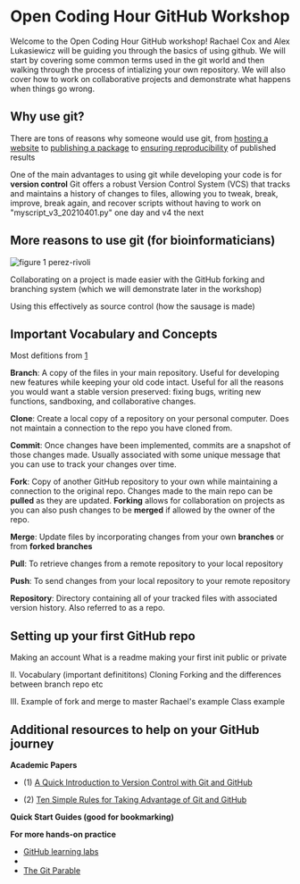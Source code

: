 # Open Coding Hour GitHub Workshop

Welcome to the Open Coding Hour GitHub workshop! 
Rachael Cox and Alex Lukasiewicz will be guiding you through the basics of using github. We will start by covering some common terms used in the git world and then walking through the process of intializing your own repository. 
We will also cover how to work on collaborative projects and demonstrate what happens when things go wrong.

## Why use git? 

There are tons of reasons why someone would use git, from [hosting a website](https://github.com/wilkelab/wilkelab.github.io) to [publishing a package](https://github.com/rachaelcox/diffprot) to [ensuring reproducibility](https://github.com/marcottelab/CoEVxIMP) of published results  

One of the main advantages to using git while developing your code is for **version control**
Git offers a robust Version Control System (VCS) that tracks and maintains a history of changes to files, allowing you to tweak, break, improve, break again, and recover scripts without having to work on "myscript_v3_20210401.py" one day and v4 the next

## More reasons to use git (for bioinformaticians) 

![figure 1 perez-rivoli](https://github.com/ajlukasiewicz/OCH_git_workshop/data/perez-riverol_fig_1.png)

Collaborating on a project is made easier with the GitHub forking and branching system (which we will demonstrate later in the workshop) 

Using this effectively as source control (how the sausage is made) 

## Important Vocabulary and Concepts 
Most defitions from [1](https://doi-org.ezproxy.lib.utexas.edu/10.1371/journal.pcbi.1004668)

**Branch**: A copy of the files in your main repository. Useful for developing new features while keeping your old code intact. Useful for all the reasons you would want a stable version preserved: fixing bugs, writing new functions, sandboxing, and collaborative changes.

**Clone**: Create a local copy of a repository on your personal computer. Does not maintain a connection to the repo you have cloned from.

**Commit**: Once changes have been implemented, commits are a snapshot of those changes made. Usually associated with some unique message that you can use to track your changes over time.

**Fork**: Copy of another GitHub repository to your own while maintaining a connection to the original repo. Changes made to the main repo can be **pulled** as they are updated. **Forking** allows for collaboration on projects as you can also push changes to be **merged** if allowed by the owner of the repo.

**Merge**: Update files by incorporating changes from your own **branches** or from **forked branches**

**Pull**: To retrieve changes from a remote repository to your local repository 

**Push**: To send changes from your local repository to your remote repository 

**Repository**: Directory containing all of your tracked files with associated version history. Also referred to as a repo.



## Setting up your first GitHub repo 
  Making an account
  What is a readme 
  making your first init 
  public or private 
  
II. Vocabulary (important definititons)
  Cloning Forking and the differences between
  branch
  repo
  etc 
  
III.
Example of fork and merge to master 
Rachael's example
Class example 
  
  
  
## Additional resources to help on your GitHub journey 

**Academic Papers**

* (1) [A Quick Introduction to Version Control with Git and GitHub](https://doi-org.ezproxy.lib.utexas.edu/10.1371/journal.pcbi.1004668)

* (2) [Ten Simple Rules for Taking Advantage of Git and GitHub](https://doi-org.ezproxy.lib.utexas.edu/10.1371/journal.pcbi.1004947)

**Quick Start Guides (good for bookmarking)**


**For more hands-on practice**

* [GitHub learning labs](https://lab.github.com/)
* 
* [The Git Parable](https://tom.preston-werner.com/2009/05/19/the-git-parable.html)
